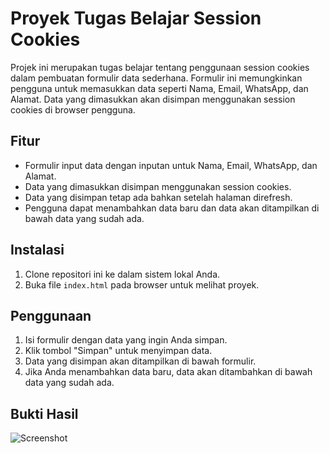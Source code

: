 # Proyek Tugas Belajar Session Cookies

Projek ini merupakan tugas belajar tentang penggunaan session cookies dalam pembuatan formulir data sederhana. Formulir ini memungkinkan pengguna untuk memasukkan data seperti Nama, Email, WhatsApp, dan Alamat. Data yang dimasukkan akan disimpan menggunakan session cookies di browser pengguna.

## Fitur

- Formulir input data dengan inputan untuk Nama, Email, WhatsApp, dan Alamat.
- Data yang dimasukkan disimpan menggunakan session cookies.
- Data yang disimpan tetap ada bahkan setelah halaman direfresh.
- Pengguna dapat menambahkan data baru dan data akan ditampilkan di bawah data yang sudah ada.

## Instalasi

1. Clone repositori ini ke dalam sistem lokal Anda.
2. Buka file `index.html` pada browser untuk melihat proyek.

## Penggunaan

1. Isi formulir dengan data yang ingin Anda simpan.
2. Klik tombol "Simpan" untuk menyimpan data.
3. Data yang disimpan akan ditampilkan di bawah formulir.
4. Jika Anda menambahkan data baru, data akan ditambahkan di bawah data yang sudah ada.

## Bukti Hasil

![Screenshot](screenshot.png)
